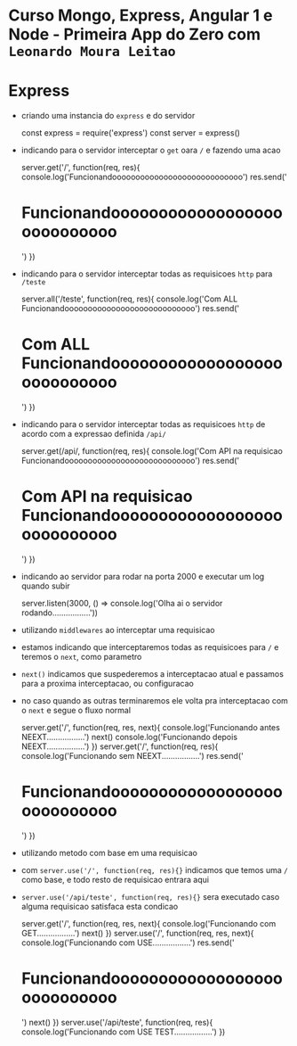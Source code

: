 # Curso Mongo, Express, Angular 1 e Node - Primeira App do Zero com `Leonardo Moura Leitao`

# Express

* criando uma instancia do `express` e do servidor

    const express = require('express')
    const server = express()

* indicando para o servidor interceptar o `get` oara `/` e fazendo uma acao

    server.get('/', function(req, res){
        console.log('Funcionandoooooooooooooooooooooooooooo')
        res.send('<h1>Funcionandoooooooooooooooooooooooooooo</h1>')
    })

* indicando para o servidor interceptar todas as requisicoes `http` para `/teste`

    server.all('/teste', function(req, res){
        console.log('Com ALL Funcionandoooooooooooooooooooooooooooo')
        res.send('<h1>Com ALL Funcionandoooooooooooooooooooooooooooo</h1>')
    })

* indicando para o servidor interceptar todas as requisicoes `http` de acordo com a expressao definida `/api/`

    server.get(/api/, function(req, res){
        console.log('Com API na requisicao Funcionandoooooooooooooooooooooooooooo')
        res.send('<h1>Com API na requisicao Funcionandoooooooooooooooooooooooooooo</h1>')
    })

* indicando ao servidor para rodar na porta 2000 e executar um log quando subir    

    server.listen(3000, () => console.log('Olha ai o servidor rodando.................'))

* utilizando `middlewares` ao interceptar uma requisicao
* estamos indicando que interceptaremos todas as requisicoes para `/` e teremos o `next`, como parametro
* `next()` indicamos que suspederemos a interceptacao atual e passamos para a proxima interceptacao, ou configuracao
* no caso quando as outras terminaremos ele volta pra interceptacao com o `next` e segue o fluxo normal


    server.get('/', function(req, res, next){
        console.log('Funcionando antes NEEXT.................')
        next()
        console.log('Funcionando depois NEEXT.................')
    })
    server.get('/', function(req, res){
        console.log('Funcionando sem NEEXT.................')
        res.send('<h1>Funcionandoooooooooooooooooooooooooooo</h1>')
    })

* utilizando metodo com base em uma requisicao
* com `server.use('/', function(req, res){}` indicamos que temos uma `/` como base, e todo resto de requisicao entrara aqui
* `server.use('/api/teste', function(req, res){}` sera executado caso alguma requisicao satisfaca esta condicao

    server.get('/', function(req, res, next){
        console.log('Funcionando com GET.................')
        next()
    })
    server.use('/', function(req, res, next){
        console.log('Funcionando com USE.................')
        res.send('<h1>Funcionandoooooooooooooooooooooooooooo</h1>')
        next()
    })
    server.use('/api/teste', function(req, res){
        console.log('Funcionando com USE TEST.................')
    })